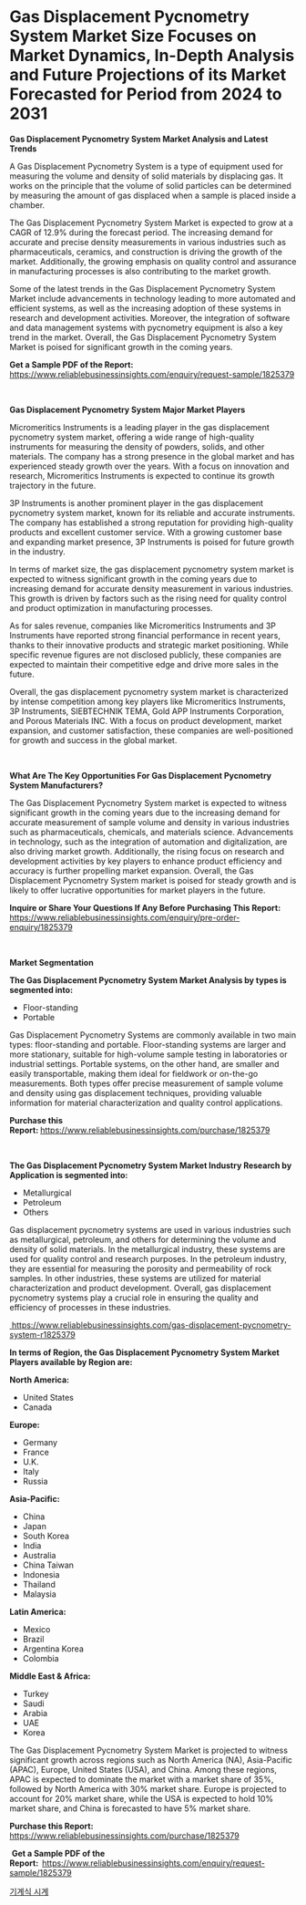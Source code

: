 <p><h1>Gas Displacement Pycnometry System Market Size Focuses on Market Dynamics, In-Depth Analysis and Future Projections of its Market Forecasted for Period from 2024 to 2031</h1></p><p><strong>Gas Displacement Pycnometry System Market Analysis and Latest Trends</strong></p>
<p><p>A Gas Displacement Pycnometry System is a type of equipment used for measuring the volume and density of solid materials by displacing gas. It works on the principle that the volume of solid particles can be determined by measuring the amount of gas displaced when a sample is placed inside a chamber.</p><p>The Gas Displacement Pycnometry System Market is expected to grow at a CAGR of 12.9% during the forecast period. The increasing demand for accurate and precise density measurements in various industries such as pharmaceuticals, ceramics, and construction is driving the growth of the market. Additionally, the growing emphasis on quality control and assurance in manufacturing processes is also contributing to the market growth.</p><p>Some of the latest trends in the Gas Displacement Pycnometry System Market include advancements in technology leading to more automated and efficient systems, as well as the increasing adoption of these systems in research and development activities. Moreover, the integration of software and data management systems with pycnometry equipment is also a key trend in the market. Overall, the Gas Displacement Pycnometry System Market is poised for significant growth in the coming years.</p></p>
<p><strong>Get a Sample PDF of the Report:&nbsp;</strong> <a href="https://www.reliablebusinessinsights.com/enquiry/request-sample/1825379">https://www.reliablebusinessinsights.com/enquiry/request-sample/1825379</a></p>
<p>&nbsp;</p>
<p><strong>Gas Displacement Pycnometry System Major Market Players</strong></p>
<p><p>Micromeritics Instruments is a leading player in the gas displacement pycnometry system market, offering a wide range of high-quality instruments for measuring the density of powders, solids, and other materials. The company has a strong presence in the global market and has experienced steady growth over the years. With a focus on innovation and research, Micromeritics Instruments is expected to continue its growth trajectory in the future.</p><p>3P Instruments is another prominent player in the gas displacement pycnometry system market, known for its reliable and accurate instruments. The company has established a strong reputation for providing high-quality products and excellent customer service. With a growing customer base and expanding market presence, 3P Instruments is poised for future growth in the industry.</p><p>In terms of market size, the gas displacement pycnometry system market is expected to witness significant growth in the coming years due to increasing demand for accurate density measurement in various industries. This growth is driven by factors such as the rising need for quality control and product optimization in manufacturing processes.</p><p>As for sales revenue, companies like Micromeritics Instruments and 3P Instruments have reported strong financial performance in recent years, thanks to their innovative products and strategic market positioning. While specific revenue figures are not disclosed publicly, these companies are expected to maintain their competitive edge and drive more sales in the future.</p><p>Overall, the gas displacement pycnometry system market is characterized by intense competition among key players like Micromeritics Instruments, 3P Instruments, SIEBTECHNIK TEMA, Gold APP Instruments Corporation, and Porous Materials INC. With a focus on product development, market expansion, and customer satisfaction, these companies are well-positioned for growth and success in the global market.</p></p>
<p>&nbsp;</p>
<p><strong>What Are The Key Opportunities For Gas Displacement Pycnometry System Manufacturers?</strong></p>
<p><p>The Gas Displacement Pycnometry System market is expected to witness significant growth in the coming years due to the increasing demand for accurate measurement of sample volume and density in various industries such as pharmaceuticals, chemicals, and materials science. Advancements in technology, such as the integration of automation and digitalization, are also driving market growth. Additionally, the rising focus on research and development activities by key players to enhance product efficiency and accuracy is further propelling market expansion. Overall, the Gas Displacement Pycnometry System market is poised for steady growth and is likely to offer lucrative opportunities for market players in the future.</p></p>
<p><strong>Inquire or Share Your Questions If Any Before Purchasing This Report:</strong> <a href="https://www.reliablebusinessinsights.com/enquiry/pre-order-enquiry/1825379">https://www.reliablebusinessinsights.com/enquiry/pre-order-enquiry/1825379</a></p>
<p>&nbsp;</p>
<p><strong>Market Segmentation</strong></p>
<p><strong>The Gas Displacement Pycnometry System Market Analysis by types is segmented into:</strong></p>
<p><ul><li>Floor-standing</li><li>Portable</li></ul></p>
<p><p>Gas Displacement Pycnometry Systems are commonly available in two main types: floor-standing and portable. Floor-standing systems are larger and more stationary, suitable for high-volume sample testing in laboratories or industrial settings. Portable systems, on the other hand, are smaller and easily transportable, making them ideal for fieldwork or on-the-go measurements. Both types offer precise measurement of sample volume and density using gas displacement techniques, providing valuable information for material characterization and quality control applications.</p></p>
<p><strong>Purchase this Report:&nbsp;</strong><a href="https://www.reliablebusinessinsights.com/purchase/1825379">https://www.reliablebusinessinsights.com/purchase/1825379</a></p>
<p>&nbsp;</p>
<p><strong>The Gas Displacement Pycnometry System Market Industry Research by Application is segmented into:</strong></p>
<p><ul><li>Metallurgical</li><li>Petroleum</li><li>Others</li></ul></p>
<p><p>Gas displacement pycnometry systems are used in various industries such as metallurgical, petroleum, and others for determining the volume and density of solid materials. In the metallurgical industry, these systems are used for quality control and research purposes. In the petroleum industry, they are essential for measuring the porosity and permeability of rock samples. In other industries, these systems are utilized for material characterization and product development. Overall, gas displacement pycnometry systems play a crucial role in ensuring the quality and efficiency of processes in these industries.</p></p>
<p><a href="https://www.reliablebusinessinsights.com/gas-displacement-pycnometry-system-r1825379">&nbsp;https://www.reliablebusinessinsights.com/gas-displacement-pycnometry-system-r1825379</a></p>
<p><strong>In terms of Region, the Gas Displacement Pycnometry System Market Players available by Region are:</strong></p>
<p>
    <p> <strong> North America: </strong>
        <ul>
            <li>United States</li>
            <li>Canada</li>
        </ul>
        </p> 
    <p> <strong> Europe: </strong>
        <ul>
            <li>Germany</li>
            <li>France</li>
            <li>U.K.</li>
            <li>Italy</li>
            <li>Russia</li>
        </ul>
        </p> 
    <p> <strong> Asia-Pacific: </strong>
        <ul>
            <li>China</li>
            <li>Japan</li>
            <li>South Korea</li>
            <li>India</li>
            <li>Australia</li>
            <li>China Taiwan</li>
            <li>Indonesia</li>
            <li>Thailand</li>
            <li>Malaysia</li>
        </ul>
        </p> 
    <p> <strong> Latin America: </strong>
        <ul>
            <li>Mexico</li>
            <li>Brazil</li>
            <li>Argentina Korea</li>
            <li>Colombia</li>
        </ul>
        </p> 
    <p> <strong> Middle East & Africa: </strong>
        <ul>
            <li>Turkey</li>
            <li>Saudi</li>
            <li>Arabia</li>
            <li>UAE</li>
            <li>Korea</li>
        </ul>
    </p>
    </p>
<p><p>The Gas Displacement Pycnometry System Market is projected to witness significant growth across regions such as North America (NA), Asia-Pacific (APAC), Europe, United States (USA), and China. Among these regions, APAC is expected to dominate the market with a market share of 35%, followed by North America with 30% market share. Europe is projected to account for 20% market share, while the USA is expected to hold 10% market share, and China is forecasted to have 5% market share.</p></p>
<p><strong>Purchase this Report: </strong><a href="https://www.reliablebusinessinsights.com/purchase/1825379">https://www.reliablebusinessinsights.com/purchase/1825379</a></p>
<p>&nbsp;<strong>Get a Sample PDF of the Report:&nbsp;&nbsp;</strong><a href="https://www.reliablebusinessinsights.com/enquiry/request-sample/1825379">https://www.reliablebusinessinsights.com/enquiry/request-sample/1825379</a></p>
<p><strong></strong></p>
<p><p><a href="https://github.com/nigaleamar09/Market-Research-Report-List-2/blob/main/438599270847.md">기계식 시계</a></p></p>